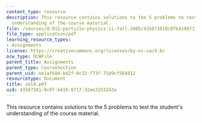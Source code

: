 ```yaml
---
content_type: resource
description: This resource contains solutions to the 5 problems to test the student's
  understanding of the course material.
file: /courses/8-811-particle-physics-ii-fall-2005/435873810c07b410871732ee3253243a_sol4.pdf
file_type: application/pdf
learning_resource_types:
- Assignments
license: https://creativecommons.org/licenses/by-nc-sa/4.0/
ocw_type: OCWFile
parent_title: Assignments
parent_type: CourseSection
parent_uid: ee1af684-b42f-0c32-f73f-75d9cf564912
resourcetype: Document
title: sol4.pdf
uid: 43587381-0c07-b410-8717-32ee3253243a
---
```

This resource contains solutions to the 5 problems to test the student's understanding of the course material.